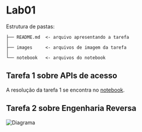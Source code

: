 # Lab01

Estrutura de pastas:

~~~
├── README.md  <- arquivo apresentando a tarefa
│
├── images     <- arquivos de imagem da tarefa
│
└── notebook   <- arquivos do notebook
~~~

## Tarefa 1 sobre APIs de acesso
A resolução da tarefa 1 se encontra no [notebook](notebook/lab01.ipynb).

## Tarefa 2 sobre Engenharia Reversa
![Diagrama](images/diagrama)